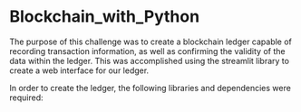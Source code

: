 # Blockchain_with_Python

The purpose of this challenge was to create a blockchain ledger capable of recording transaction information, as well as confirming the validity of the data within the ledger. This was accomplished using the streamlit library to create a web interface for our ledger. 

In order to create the ledger, the following libraries and dependencies were required: 

